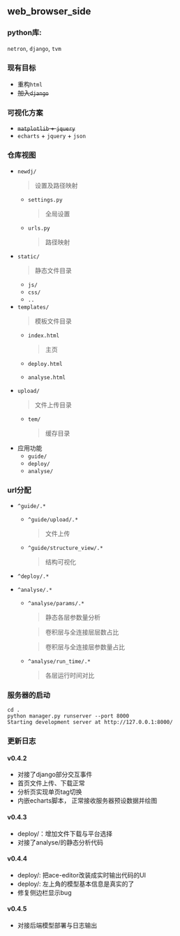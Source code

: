 ## web_browser_side

### python库:

`netron`, `django`, `tvm`

### 现有目标
+ 重构`html`
+ ~~加入`django`~~

### 可视化方案
+ ~~`matplotlib` + `jquery`~~
+ `echarts` + `jquery` + `json`

### 仓库视图
+ `newdj/`
    > 设置及路径映射
    + `settings.py`
      
        > 全局设置
    + `urls.py`
      
        > 路径映射
+ `static/`
    > 静态文件目录
    + `js/`
    + `css/`
    + `..`
+ `templates/`
    > 模板文件目录
    + `index.html`
      
        > 主页
    + `deploy.html`
    + `analyse.html`
+ `upload/`
    > 文件上传目录
    + `tem/`
      
        > 缓存目录
+ 应用功能
    + `guide/`
    + `deploy/`
    + `analyse/`

### url分配
+ `^guide/.*`
    + `^guide/upload/.*`
      
        > 文件上传
    + `^guide/structure_view/.*`
      
        > 结构可视化
+ `^deploy/.*`

+ `^analyse/.*`
    + `^analyse/params/.*`
      
        > 静态各层参数量分析
        
        > 卷积层与全连接层层数占比
        
        > 卷积层与全连接层参数量占比

    + `^analyse/run_time/.*`
        
        > 各层运行时间对比

### 服务器的启动
`cd .`<br>
`python manager.py runserver --port 8000`<br>
`Starting development server at http://127.0.0.1:8000/`<br>

### 更新日志
#### v0.4.2
+ 对接了django部分交互事件
+ 首页文件上传、下载正常
+ 分析页实现单页tag切换
+ 内嵌echarts脚本， 正常接收服务器预设数据并绘图

#### v0.4.3

+ deploy/：增加文件下载与平台选择
+ 对接了analyse/的静态分析代码

#### v0.4.4

+ deploy/: 把ace-editor改装成实时输出代码的UI
+ deploy/: 左上角的模型基本信息是真实的了
+ 修复侧边栏显示bug

#### v0.4.5
+ 对接后端模型部署与日志输出